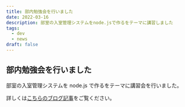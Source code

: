 ```yaml
---
title: 部内勉強会を行いました
date: 2022-03-16
description: 部室の入室管理システムをnode.jsで作るをテーマに講習しました
tags:
  - dev
  - news
draft: false
---
```

## 部内勉強会を行いました

部室の入室管理システムを node.js で作るをテーマに講習会を行いました。

詳しくは[こちらのブログ記事](/posts/2022-03-16-discord-bot-tutorial)をご覧ください。
